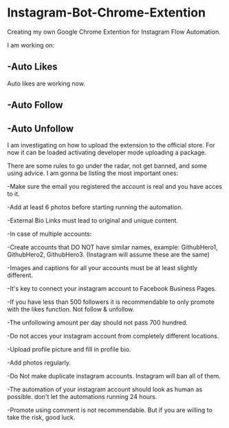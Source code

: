 # Instagram-Bot-Chrome-Extention

Creating my own Google Chrome Extention for Instagram Flow Automation.

I am working on:

-Auto Likes
-
Auto likes are working now.


-Auto Follow 
-


-Auto Unfollow
-



  I am investigating on how to upload the extension to the official store.
  For now it can be loaded activating developer mode uploading a package.

There are some rules to go under the radar, not get banned, and some using advice. I am gonna be listing the most important ones:

-Make sure the email you registered the account is real and you have acces to it.

-Add at least 6 photos before starting running the automation.

-External Bio Links must lead to original and unique content.

-In case of multiple accounts:

-Create accounts that DO NOT have similar names, example: GithubHero1, GithubHero2, GithubHero3. (Instagram will assume these are the 
same)

-Images and captions for all your accounts must be at least slightly different.

-It's key to connect your instagram account to Facebook Business Pages.

-If you have less than 500 followers it is recommendable to only promote with the likes function. Not follow & unfollow.

-The unfollowing amount per day should not pass 700 hundred.

-Do not acces your instagram account from completely different locations.

-Upload profile picture and fill in profile bio.

-Add photos regularly.

-Do Not make duplicate instagram accounts. Instagram will ban all of them.

-The automation of your instagram account should look as human as possible. don't let the automations running 24 hours.

-Promote using comment is not recommendable. But if you are willing to take the risk, good luck.


